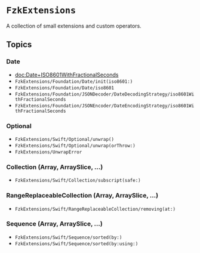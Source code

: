 # ``FzkExtensions``

A collection of small extensions and custom operators.


## Topics

### Date

- <doc:Date+ISO8601WithFractionalSeconds>
- ``FzkExtensions/Foundation/Date/init(iso8601:)``
- ``FzkExtensions/Foundation/Date/iso8601``
- ``FzkExtensions/Foundation/JSONDecoder/DateDecodingStrategy/iso8601WithFractionalSeconds``
- ``FzkExtensions/Foundation/JSONEncoder/DateEncodingStrategy/iso8601WithFractionalSeconds``


### Optional

- ``FzkExtensions/Swift/Optional/unwrap()``
- ``FzkExtensions/Swift/Optional/unwrap(orThrow:)``
- ``FzkExtensions/UnwrapError``


### Collection (Array, ArraySlice, …)

- ``FzkExtensions/Swift/Collection/subscript(safe:)``


### RangeReplaceableCollection (Array, ArraySlice, …)

- ``FzkExtensions/Swift/RangeReplaceableCollection/removing(at:)``


### Sequence (Array, ArraySlice, …)

- ``FzkExtensions/Swift/Sequence/sorted(by:)``
- ``FzkExtensions/Swift/Sequence/sorted(by:using:)``
